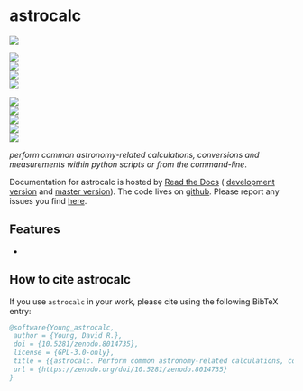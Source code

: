 # astrocalc

<!-- INFO BADGES -->  

[![](https://zenodo.org/badge/DOI/10.5281/zenodo.8014735.svg)](https://zenodo.org/doi/10.5281/zenodo.8014735) 

[![](https://img.shields.io/pypi/pyversions/astrocalc)](https://pypi.org/project/astrocalc/)  
[![](https://img.shields.io/pypi/v/astrocalc)](https://pypi.org/project/astrocalc/)  
[![](https://img.shields.io/github/license/thespacedoctor/astrocalc)](https://github.com/thespacedoctor/astrocalc)  
[![](https://img.shields.io/pypi/dm/astrocalc)](https://pypi.org/project/astrocalc/)  

<!-- STATUS BADGES -->  

[![](http://157.245.42.153:8080/buildStatus/icon?job=astrocalc%2Fmaster&subject=build%20master)](http://157.245.42.153:8080/blue/organizations/jenkins/astrocalc/activity?branch=master)  
[![](http://157.245.42.153:8080/buildStatus/icon?job=astrocalc%2Fdevelop&subject=build%20dev)](http://157.245.42.153:8080/blue/organizations/jenkins/astrocalc/activity?branch=develop)  
[![](https://cdn.jsdelivr.net/gh/thespacedoctor/astrocalc@master/coverage.svg)](https://raw.githack.com/thespacedoctor/astrocalc/master/htmlcov/index.html)  
[![](https://readthedocs.org/projects/astrocalc/badge/?version=master)](https://astrocalc.readthedocs.io/en/master/)  
[![](https://img.shields.io/github/issues/thespacedoctor/astrocalc/type:%20bug?label=bug%20issues)](https://github.com/thespacedoctor/astrocalc/issues?q=is%3Aissue+is%3Aopen+label%3A%22type%3A+bug%22+)  

*perform common astronomy-related calculations, conversions and measurements within python scripts or from the command-line*.

Documentation for astrocalc is hosted by [Read the Docs](https://astrocalc.readthedocs.io/en/master/) (
[development version](https://astrocalc.readthedocs.io/en/develop/) and [master version](https://astrocalc.readthedocs.io/en/master/)). The code lives on [github](https://github.com/thespacedoctor/astrocalc). Please report any issues you find [here](https://github.com/thespacedoctor/astrocalc/issues).

## Features

* 

## How to cite astrocalc

If you use `astrocalc` in your work, please cite using the following BibTeX entry: 

```bibtex
@software{Young_astrocalc,
 author = {Young, David R.},
 doi = {10.5281/zenodo.8014735},
 license = {GPL-3.0-only},
 title = {{astrocalc. Perform common astronomy-related calculations, conversions and measurements within python scripts or from the command-line}},
 url = {https://zenodo.org/doi/10.5281/zenodo.8014735}
}
```

 

